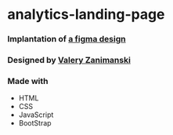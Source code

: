 # analytics-landing-page
### Implantation of [a figma design](https://www.figma.com/community/file/905814382591046401)
### Designed by [Valery Zanimanski](https://www.figma.com/@zanimanski)

### Made with
- HTML
- CSS
- JavaScript
- BootStrap
